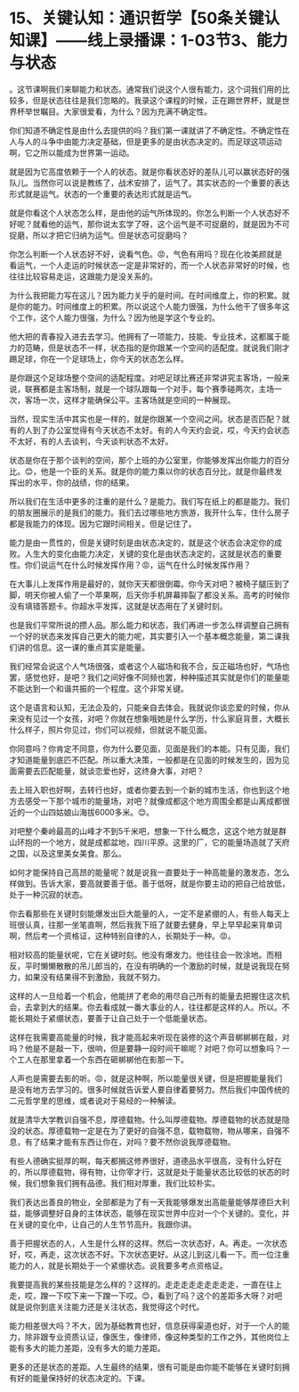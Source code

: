 # 15、关键认知：通识哲学【50条关键认知课】——线上录播课：1-03节3、能力与状态

。这节课啊我们来聊能力和状态。通常我们说这个人很有能力，这个词我们用的比较多，但是状态往往是我们忽略的。我录这个课程的时候，正在踢世界杯，就是世界杯举世瞩目。大家很爱看，为什么？因为充满不确定性。

你们知道不确定性是由什么去提供的吗？我们第一课就讲了不确定性。不确定性在人与人的斗争中由能力决定基础，但是更多的是由状态决定的。而足球这项运动啊，它之所以能成为世界第一运动。

就是因为它高度依赖于一个人的状态。就是你看状态好的差队儿可以赢状态好的强队儿。当然你可以说是教练了，战术安排了，运气了。其实状态的一个重要的表达形式就是运气。状态的一个重要的表达形式就是运气。

就是你看这个人状态怎么样，是由他的运气所体现的。你怎么判断一个人状态好不好呢？就看他的运气，那你说太玄学了呀，这个运气是不可捉磨的，就是因为不可捉磨，所以才把它归纳为运气。但是状态可捉磨吗？

你怎么判断一个人状态好不好，说看气色。😡，气色有用吗？现在化妆美颜就是看运气，一个人走运的时候状态一定是非常好的，而一个人状态非常好的时候，也往往比较容易走运，这跟能力是没关系的。

为什么我把能力写在这儿？因为能力关乎的是时间。在时间维度上，你的积累。就是你的能力。时间维度上的积累。所以说这个人能力很强，为什么他干了很多年这个工作，这个人能力很强，为什么？因为他是学这个专业的。

他大把的青春投入进去去学习。他拥有了一项能力，技能、专业技术，这都属于能力的范畴，但是状态不一样，状态指的是你跟某一个空间的适配度。就说我们刚才踢足球，你在一个足球场上，你今天的状态怎么样。

是你跟这个足球场整个空间的适配程度。对吧足球比赛还非常讲究主客场，一般来说，联赛都是主客场制，就是一个球队跟每一个对手，每个赛季碰两次，主场一次，客场一次，这样才能确保公平。主客场就是空间的一种展现。

当然，现实生活中其实也是一样的，就是你跟某一个空间之间。状态是否匹配？就有的人到了办公室觉得有今天状态不太好。有的人今天约会说，哎，今天约会状态不太好，有的人去谈判，今天谈判状态不太好。

状态是你在于那个谈判的空间，那个上班的办公室里，你能够发挥出你能力的百分比。😊，他是一个臣的关系。就是你的能力乘以你的状态百分比，就是你最终发挥出的水平，你的战绩，你的结果。

所以我们在生活中更多的注重的是什么？是能力。我们写在纸上的都是能力。我们的朋友圈展示的是我们的能力。我们去过哪些地方旅游，我开什么车，住什么房子都是我能力的体现。因为它跟时间相关。但是记住了。

能力是由一贯性的，但是关键时刻是由状态决定的，就是这个状态会决定你的成败。人生大的变化由能力决定，关键的变化是由状态决定的，这就是状态的重要性。你们说运气在什么时候发挥作用？😡，运气在什么时候发挥作用？

在大事儿上发挥作用是最好的，就你天天都很倒霉。你今天对吧？被椅子腿压到了脚，明天你被人偷了一个苹果啊，后天你手机屏幕摔裂了都没关系。高考的时候你没有填错答题卡。你超水平发挥，这就是状态用在了关键时刻。

也是我们平常所说的攒人品。那么能力和状态，我们再进一步怎么样调整自己拥有一个好的状态来发挥自己更大的能力呢，其实要引入一个基本概念能量，第二课我们讲的信息。这一课的重点其实是能量。

我们经常会说这个人气场很强，或者这个人磁场和我不合，反正磁场也好，气场也罢，感觉也好，是吧？我们之间好像不同频也罢，种种描述其实就是你们的能量能不能达到一个和谐共振的一个程度。这个非常关键。

这个是语言和认知，无法企及的，只能亲自去体会。我就说你谈恋爱的时候，你从来没有见过一个女孩，对吧？你就在想象哦她是什么学历，什么家庭背景，大概长什么样子，照片你见过，你们可以视频，但就说不能见面。

你同意吗？你肯定不同意，你为什么要见面，见面是我们的本能。只有见面，我们才知道能量到底匹不匹配。所以重大决策，一般都是在见面的时候发生的，因为见面需要去匹配能量，就谈恋爱也好，这终身大事，对吧？

去上班入职也好啊，去转行也好，或者你要去到一个新的城市生活，你也到这个地方去感受一下那个城市的能量场，对吧？就像成都这个地方周围全都是山离成都很近的一个山四姑娘山海拔6000多米。😊。

对吧整个秦岭最高的山峰才不到5千米吧，想象一下什么概念，这这个地方就是群山环抱的一个地方，就是成都盆地，四川平原。这里的厂，它的能量场造就了天府之国，以及这里美女美食。那么。

如何才能保持自己高昂的能量呢？就是说我一直要处于一种高能量的激发态，怎么样做到。告诉大家，要高就要善于低。善于低呀，就是你要主动的把自己给放低，处于一种沉寂的状态。

你去看那些在关键时刻能爆发出巨大能量的人，一定不是紧绷的人，有些人每天上班很认真，往那一坐笔直啊，然后我我下班了就要去健身，早上早早起来背单词啊，然后考一个资格证，这种特别自律的人，长期处于一种。😡。

相对较高的能量状呢，它在关键时刻。他没有爆发力。他往往会一败涂地。而相反，平时懒懒散散的吊儿郎当的，在没有明确的一个激励的时候，就是说我现在努力，如果没有结果得不到激励，我就不努力。

这样的人一旦给着一个机会，他能拼了老命的用尽自己所有的能量去把握住这次机会，去拿到大的结果。你去看成就一番大事业的人，往往都是这样的人。所以。不能长期处于紧绷状态，要善于让自己处于一个低能量状态。

这样在我需要高能量的时候，我才能高起来听现在装修的这个声音梆梆梆在敲，对吗？他是不是敲一下，很响，但是要静一段时间干嘛呢？对吧？你可以想象吗？一个工人在那里拿着一个东西在砸梆梆他在影那一下。

人声也是需要去影的听。😡，就是这种啊，所以能量很关键，但是把握能量我们是没有地方去学习的。很多时候就告诉爱人要自律着要努力。然后我们中国传统的二元哲学里的思维，或者说对于易经的一种解读。

就是清华大学教训自强不息，厚德载物。什么叫厚德载物。厚德载物的状态就是隐没的状态。厚德载物一定是在为了更好的自强不息，载物载物，物从哪来，自强不息，有了结果才能有东西让你在，对吗？要不然你说我厚德载物。

有些人德确实挺厚的啊，每天都搁这修养很好，道德品水平很高，没有什么好在的，所以厚德载物，得有物，让你宰才行，这就是处于能量状态比较低的状态的时候，我们想象我们拥有品德。我们相对厚重，我们比较朴实。

我们表达出善良的物业，全部都是为了有一天我能够爆发出高能量能够厚德巨大利益，能够调整好自身的主体状态，能够在现实世界中应对一个个关键的。变化，并在关键的变化中，让自己的人生节节高升。我跟你讲。

善于把握状态的人，人生是什么样的这样。然后一次状态好，A。再走。一次状态好，哎，再走，这次状态不好。下次状态更好。从这儿到这儿看一下。而一位注重能力的人，就是长期处于一个紧绷状态。说我要多考点资格证。

我要提高我的某些技能是怎么样的？这样的。走走走走走走走走走，一直在往上走，哎，蹭一下哎下来一下蹭一下哎。😊，看到了吗？这个的差距多大呀？对吧就是说你到底关注能力还是关注状态，我觉得这个时代。

能力相差很大吗？不大，因为基础教育也好，信息获得渠道也好，对于一个人的能力，除非跟专业资质认证，像医生，像律师，像这种类型的工作之外，其他岗位上能有多大的能力差距，没有多大的能力差距。

更多的还是状态的差距。人生最终的结果，很有可能是由你能不能够在关键时刻拥有好的能量保持好的状态决定的。下课。

